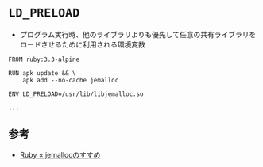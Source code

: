# `LD_PRELOAD`
- プログラム実行時、他のライブラリよりも優先して任意の共有ライブラリをロードさせるために利用される環境変数

```
FROM ruby:3.3-alpine

RUN apk update && \
    apk add --no-cache jemalloc

ENV LD_PRELOAD=/usr/lib/libjemalloc.so

...
```

## 参考
- [Ruby × jemallocのすすめ](https://tech.medpeer.co.jp/entry/ruby-jemalloc)
